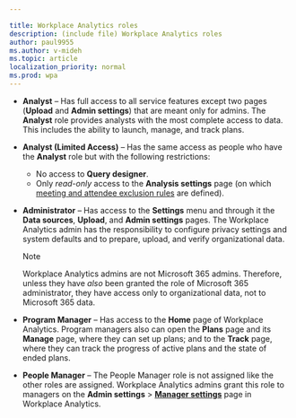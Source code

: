 ```yaml
---

title: Workplace Analytics roles
description: (include file) Workplace Analytics roles 
author: paul9955
ms.author: v-mideh
ms.topic: article
localization_priority: normal 
ms.prod: wpa
---
```


* **Analyst** &ndash; Has full access to all service features except two pages (**Upload** and **Admin settings**) that are meant only for admins. The **Analyst** role provides analysts with the most complete access to data. This includes the ability to launch, manage, and track plans.

* **Analyst (Limited Access)** &ndash; Has the same access as people who have the **Analyst** role but with the following restrictions:
   * No access to **Query designer**.
   * Only _read-only_ access to the **Analysis settings** page (on which [meeting and attendee exclusion rules](../tutorials/exclusions-introduction.md) are defined).

* **Administrator** &ndash; Has access to the **Settings** menu and through it the **Data sources**, **Upload**, and **Admin settings** pages. The Workplace Analytics admin has the responsibility to configure privacy settings and system defaults and to prepare, upload, and verify organizational data.

  > [!NOTE]
  > Workplace Analytics admins are not Microsoft 365 admins. Therefore, unless they have *also* been granted the role of Microsoft 365 administrator, they have access only to organizational data, not to Microsoft 365 data.

* **Program Manager** &ndash; Has access to the **Home** page of Workplace Analytics. Program managers also can open the **Plans** page and its **Manage** page, where they can set up plans; and to the **Track** page, where they can track the progress of active plans and the state of ended plans.

* **People Manager** &ndash; The People Manager role is not assigned like the other roles are assigned. Workplace Analytics admins grant this role to managers on the **Admin settings** > [**Manager settings**](../use/manager-settings.md) page in Workplace Analytics.
